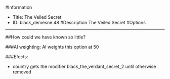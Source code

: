 #Information
 - Title: The Veiled Secret
 - ID: black_demesne.48
#Description
The Veiled Secret
#Options

___
##How could we have known so little?

###AI weighting:
AI weights this option at 50


###Efects:<ul><li>country gets the modifier black_the_verdant_secret_2 until otherwise removed</li></ul>
